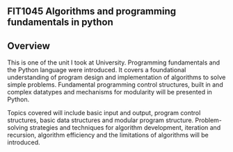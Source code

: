 ## FIT1045  Algorithms and programming fundamentals in python

## Overview
This is one of the unit I took at University. Programming fundamentals and the Python language were introduced. It covers a foundational understanding of program design and implementation of algorithms to solve simple problems. Fundamental programming control structures, built in and complex datatypes and mechanisms for modularity will be presented in Python.

Topics covered will include basic input and output, program control structures, basic data structures and modular program structure. Problem-solving strategies and techniques for algorithm development, iteration and recursion, algorithm efficiency and the limitations of algorithms will be introduced.
